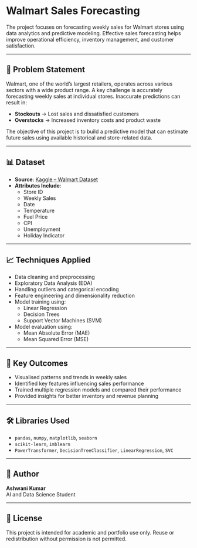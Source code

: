 # Walmart Sales Forecasting 

The project focuses on forecasting weekly sales for Walmart stores using data analytics and predictive modeling. Effective sales forecasting helps improve operational efficiency, inventory management, and customer satisfaction.

---

## 🧩 Problem Statement

Walmart, one of the world’s largest retailers, operates across various sectors with a wide product range. A key challenge is accurately forecasting weekly sales at individual stores. Inaccurate predictions can result in:

- **Stockouts** → Lost sales and dissatisfied customers
- **Overstocks** → Increased inventory costs and product waste

The objective of this project is to build a predictive model that can estimate future sales using available historical and store-related data.

---

## 📊 Dataset

- **Source**: [Kaggle – Walmart Dataset](https://www.kaggle.com/datasets/yasserh/walmart-dataset/data)
- **Attributes Include**:
  - Store ID
  - Weekly Sales
  - Date
  - Temperature
  - Fuel Price
  - CPI
  - Unemployment
  - Holiday Indicator

---

## 📈 Techniques Applied

- Data cleaning and preprocessing
- Exploratory Data Analysis (EDA)
- Handling outliers and categorical encoding
- Feature engineering and dimensionality reduction
- Model training using:
  - Linear Regression
  - Decision Trees
  - Support Vector Machines (SVM)
- Model evaluation using:
  - Mean Absolute Error (MAE)
  - Mean Squared Error (MSE)

---

## 📌 Key Outcomes

- Visualised patterns and trends in weekly sales
- Identified key features influencing sales performance
- Trained multiple regression models and compared their performance
- Provided insights for better inventory and revenue planning

---

## 🛠 Libraries Used

- `pandas`, `numpy`, `matplotlib`, `seaborn`
- `scikit-learn`, `imblearn`
- `PowerTransformer`, `DecisionTreeClassifier`, `LinearRegression`, `SVC`

---

## 👤 Author

**Ashwani Kumar**  
AI and Data Science Student

---

## 📜 License

This project is intended for academic and portfolio use only. Reuse or redistribution without permission is not permitted.
